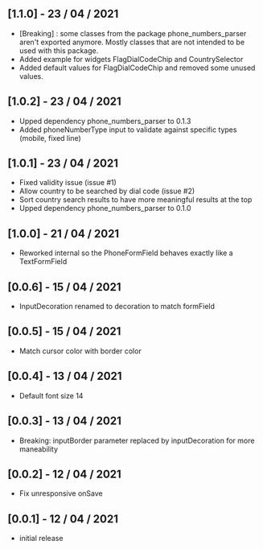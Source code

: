 ## [1.1.0] - 23 / 04 / 2021
* [Breaking] : some classes from the package phone_numbers_parser aren't exported anymore. Mostly classes that are not intended to be used with this package.
* Added example for widgets FlagDialCodeChip and CountrySelector
* Added default values for FlagDialCodeChip and removed some unused values.

## [1.0.2] - 23 / 04 / 2021
* Upped dependency phone_numbers_parser to 0.1.3
* Added phoneNumberType input to validate against specific types (mobile, fixed line)

## [1.0.1] - 23 / 04 / 2021
* Fixed validity issue (issue #1)
* Allow country to be searched by dial code (issue #2)
* Sort country search results to have more meaningful results at the top
* Upped dependency phone_numbers_parser to 0.1.0

## [1.0.0] - 21 / 04 / 2021

* Reworked internal so the PhoneFormField behaves exactly like a TextFormField

## [0.0.6] - 15 / 04 / 2021

* InputDecoration renamed to decoration to match formField

## [0.0.5] - 15 / 04 / 2021

* Match cursor color with border color

## [0.0.4] - 13 / 04 / 2021

* Default font size 14

## [0.0.3] - 13 / 04 / 2021

* Breaking: inputBorder parameter replaced by inputDecoration for more maneability

## [0.0.2] - 12 / 04 / 2021

* Fix unresponsive onSave


## [0.0.1] - 12 / 04 / 2021

* initial release
